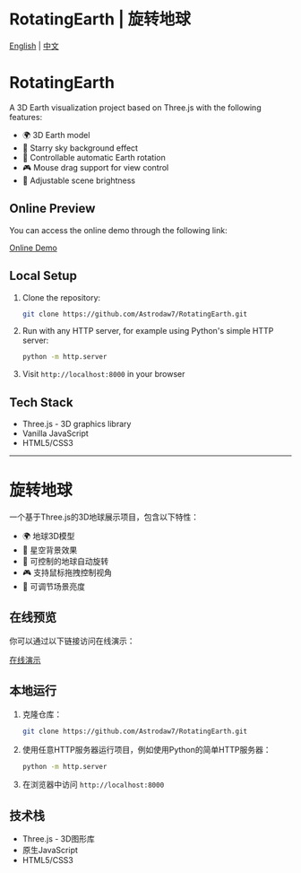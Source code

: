 # RotatingEarth | 旋转地球

[English](#english) | [中文](#chinese)

<a name="english"></a>

# RotatingEarth

A 3D Earth visualization project based on Three.js with the following features:

- 🌍 3D Earth model
- 🌠 Starry sky background effect
- 🔄 Controllable automatic Earth rotation
- 🎮 Mouse drag support for view control
- 🔆 Adjustable scene brightness

## Online Preview

You can access the online demo through the following link:

[Online Demo]([https://melonal-a.github.io/RotatingEarth)

## Local Setup

1. Clone the repository:
   ```bash
   git clone https://github.com/Astrodaw7/RotatingEarth.git
   ```

2. Run with any HTTP server, for example using Python's simple HTTP server:
   ```bash
   python -m http.server
   ```

3. Visit `http://localhost:8000` in your browser

## Tech Stack

- Three.js - 3D graphics library
- Vanilla JavaScript
- HTML5/CSS3

---

<a name="chinese"></a>

# 旋转地球

一个基于Three.js的3D地球展示项目，包含以下特性：

- 🌍 地球3D模型
- 🌠 星空背景效果
- 🔄 可控制的地球自动旋转
- 🎮 支持鼠标拖拽控制视角
- 🔆 可调节场景亮度

## 在线预览

你可以通过以下链接访问在线演示：

[在线演示]([https://melonal-a.github.io/RotatingEarth)

## 本地运行

1. 克隆仓库：
   ```bash
   git clone https://github.com/Astrodaw7/RotatingEarth.git
   ```

2. 使用任意HTTP服务器运行项目，例如使用Python的简单HTTP服务器：
   ```bash
   python -m http.server
   ```

3. 在浏览器中访问 `http://localhost:8000`

## 技术栈

- Three.js - 3D图形库
- 原生JavaScript
- HTML5/CSS3
